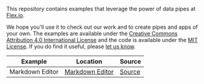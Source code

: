 This repository contains examples that leverage the power of data pipes at [Flex.io](https://www.flex.io).

We hope you'll use it to check out our work and to create pipes and apps of your own. The examples are available under the [Creative Commons Attribution 4.0 International License](http://creativecommons.org/licenses/by/4.0/) and the code is available under the [MIT License](http://opensource.org/licenses/MIT). If you do find it useful, please [let us know](mailto:hello@flex.io).

Example | Location | Source
---|---------|-------------
Markdown Editor | [Markdown Editor](https://flexiodata.github.io/markdown-editor/) | [Source](https://github.com/flexiodata/flexiodata.github.io/tree/master/markdown-editor)
